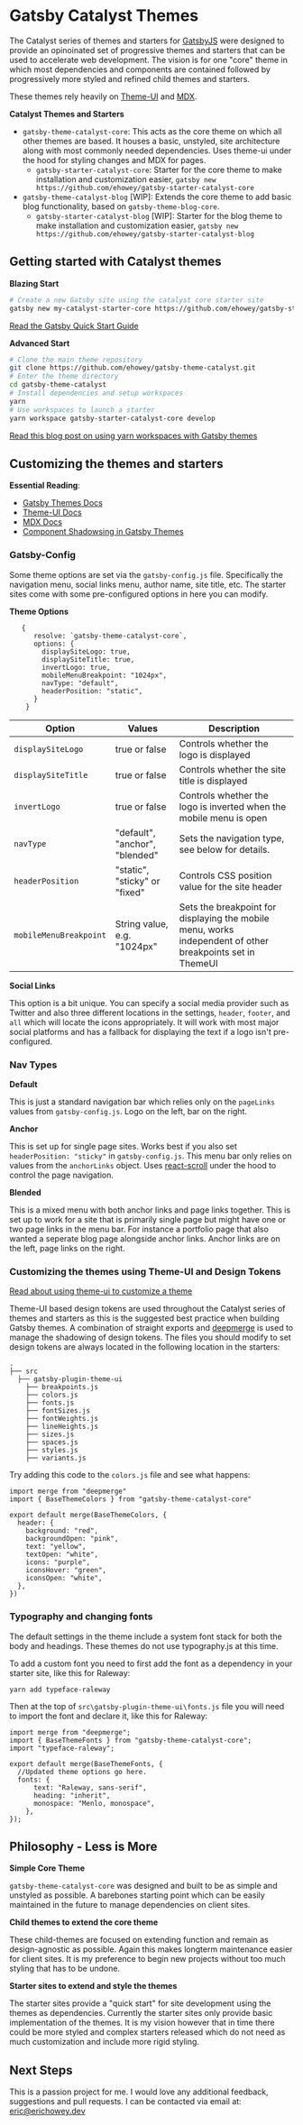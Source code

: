 # Gatsby Catalyst Themes

The Catalyst series of themes and starters for [GatsbyJS](https://www.gatsbyjs.org/) were designed to provide an opinoinated set of progressive themes and starters that can be used to accelerate web development. The vision is for one "core" theme in which most dependencies and components are contained followed by progressively more styled and refined child themes and starters.

These themes rely heavily on [Theme-UI](https://theme-ui.com/) and [MDX](https://mdxjs.com/getting-started/gatsby/).

**Catalyst Themes and Starters**

- `gatsby-theme-catalyst-core`: This acts as the core theme on which all other themes are based. It houses a basic, unstyled, site architecture along with most commonly needed dependencies. Uses theme-ui under the hood for styling changes and MDX for pages.
  - `gatsby-starter-catalyst-core`: Starter for the core theme to make installation and customization easier, `gatsby new https://github.com/ehowey/gatsby-starter-catalyst-core`
- `gatsby-theme-catalyst-blog` [WIP]: Extends the core theme to add basic blog functionality, based on `gatsby-theme-blog-core`.
  - `gatsby-starter-catalyst-blog` [WIP]: Starter for the blog theme to make installation and customization easier, `gatsby new https://github.com/ehowey/gatsby-starter-catalyst-blog`
  

## Getting started with Catalyst themes

**Blazing Start**

```sh
# Create a new Gatsby site using the catalyst core starter site
gatsby new my-catalyst-starter-core https://github.com/ehowey/gatsby-starter-catalyst-core
```

[Read the Gatsby Quick Start Guide](https://www.gatsbyjs.org/docs/quick-start)

**Advanced Start**

```sh
# Clone the main theme repository
git clone https://github.com/ehowey/gatsby-theme-catalyst.git
# Enter the theme directory
cd gatsby-theme-catalyst
# Install dependencies and setup workspaces
yarn
# Use workspaces to launch a starter
yarn workspace gatsby-starter-catalyst-core develop
```

[Read this blog post on using yarn workspaces with Gatsby themes](https://www.gatsbyjs.org/blog/2019-05-22-setting-up-yarn-workspaces-for-theme-development/)

## Customizing the themes and starters

**Essential Reading**:

- [Gatsby Themes Docs](https://www.gatsbyjs.org/docs/themes/)
- [Theme-UI Docs](https://theme-ui.com/)
- [MDX Docs](https://mdxjs.com/)
- [Component Shadowsing in Gatsby Themes](https://www.gatsbyjs.org/blog/2019-04-29-component-shadowing/)

### Gatsby-Config

Some theme options are set via the `gatsby-config.js` file. Specifically the navigation menu, social links menu, author name, site title, etc. The starter sites come with some pre-configured options in here you can modify.

**Theme Options**

```
   {
      resolve: `gatsby-theme-catalyst-core`,
      options: {
        displaySiteLogo: true,
        displaySiteTitle: true,
        invertLogo: true,
        mobileMenuBreakpoint: "1024px",
        navType: "default",
        headerPosition: "static",
      }
    }
```

| Option                 | Values                         | Description                                                                                               |
| ---------------------- | ------------------------------ | --------------------------------------------------------------------------------------------------------- |
| `displaySiteLogo`      | true or false                  | Controls whether the logo is displayed                                                                    |
| `displaySiteTitle`     | true or false                  | Controls whether the site title is displayed                                                              |
| `invertLogo`           | true or false                  | Controls whether the logo is inverted when the mobile menu is open                                        |
| `navType`              | "default", "anchor", "blended" | Sets the navigation type, see below for details.                                                          |
| `headerPosition`       | "static", "sticky" or "fixed"  | Controls CSS position value for the site header                                                           |
| `mobileMenuBreakpoint` | String value, e.g. "1024px"    | Sets the breakpoint for displaying the mobile menu, works independent of other breakpoints set in ThemeUI |

**Social Links**

This option is a bit unique. You can specify a social media provider such as Twitter and also three different locations in the settings, `header`, `footer`, and `all` which will locate the icons appropriately. It will work with most major social platforms and has a fallback for displaying the text if a logo isn't pre-configured.

### Nav Types

**Default**

This is just a standard navigation bar which relies only on the `pageLinks` values from `gatsby-config.js`. Logo on the left, bar on the right.

**Anchor**

This is set up for single page sites. Works best if you also set `headerPosition: "sticky"` in `gatsby-config.js`. This menu bar only relies on values from the `anchorLinks` object. Uses [react-scroll](https://www.npmjs.com/package/react-scroll) under the hood to control the page navigation.

**Blended**

This is a mixed menu with both anchor links and page links together. This is set up to work for a site that is primarily single page but might have one or two page links in the menu bar. For instance a portfolio page that also wanted a seperate blog page alongside anchor links. Anchor links are on the left, page links on the right.

### Customizing the themes using Theme-UI and Design Tokens

[Read about using theme-ui to customize a theme](https://www.gatsbyjs.org/blog/2019-07-03-customizing-styles-in-gatsby-themes-with-theme-ui/)

Theme-UI based design tokens are used throughout the Catalyst series of themes and starters as this is the suggested best practice when building Gatsby themes. A combination of straight exports and [deepmerge](https://www.npmjs.com/package/deepmerge) is used to manage the shadowing of design tokens. The files you should modify to set design tokens are always located in the following location in the starters:

    .
    ├── src
      ├── gatsby-plugin-theme-ui
        ├── breakpoints.js
        ├── colors.js
        ├── fonts.js
        ├── fontSizes.js
        ├── fontWeights.js
        ├── lineHeights.js
        ├── sizes.js
        ├── spaces.js
        ├── styles.js
        ├── variants.js

Try adding this code to the `colors.js` file and see what happens:

```
import merge from "deepmerge"
import { BaseThemeColors } from "gatsby-theme-catalyst-core"

export default merge(BaseThemeColors, {
  header: {
    background: "red",
    backgroundOpen: "pink",
    text: "yellow",
    textOpen: "white",
    icons: "purple",
    iconsHover: "green",
    iconsOpen: "white",
  },
})
```

### Typography and changing fonts

The default settings in the theme include a system font stack for both the body and headings. These themes do not use typography.js at this time.

To add a custom font you need to first add the font as a dependency in your starter site, like this for Raleway:

`yarn add typeface-raleway`

Then at the top of `src\gatsby-plugin-theme-ui\fonts.js` file you will need to import the font and declare it, like this for Raleway:

```
import merge from "deepmerge";
import { BaseThemeFonts } from "gatsby-theme-catalyst-core";
import "typeface-raleway";

export default merge(BaseThemeFonts, {
  //Updated theme options go here.
  fonts: {
      text: "Raleway, sans-serif",
      heading: "inherit",
      monospace: "Menlo, monospace",
    },
});
```

## Philosophy - Less is More

**Simple Core Theme**

`gatsby-theme-catalyst-core` was designed and built to be as simple and unstyled as possible. A barebones starting point which can be easily maintained in the future to manage dependencies on client sites.

**Child themes to extend the core theme**

These child-themes are focused on extending function and remain as design-agnostic as possible. Again this makes longterm maintenance easier for client sites. It is my preference to begin new projects without too much styling that has to be undone.

**Starter sites to extend and style the themes**

The starter sites provide a "quick start" for site development using the themes as dependencies. Currently the starter sites only provide basic implementation of the themes. It is my vision however that in time there could be more styled and complex starters released which do not need as much customization and include more rigid styling.

## Next Steps

This is a passion project for me. I would love any additional feedback, suggestions and pull requests. I can be contacted via email at: <eric@erichowey.dev>
